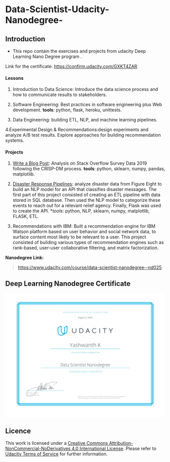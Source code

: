 # Data-Scientist-Udacity-Nanodegree-
 
## Introduction
* This repo contain the exercises and projects from udacity Deep Learning Nano Degree program .

Link for the certificate: https://confirm.udacity.com/GXKT4ZAR


#### Lessons 

1. Introduction to Data Science: Introduce the data science process and how to communicate results to stakeholders.

2. Software Engineering: Best practices in software engineering plus Web development. **tools**: python, flask, heroku, unittests.

3. Data Engineering: building ETL, NLP, and machine learning pipelines.

4.Experimental Design & Recommendations:design experiments and analyze A/B test results. Explore approaches for building recommendation systems. 

#### Projects

1. [Write a Blog Post](https://github.com/Yashwanth-K/udacity-data-scientist-nanodegree/tree/master/Blog-post): Analysis on Stack Overflow Survey Data 2019 following the CRISP-DM process. **tools**: python, sklearn, numpy, pandas, matplotlib.

2. [Disaster Response Pipelines](https://github.com/Yashwanth-K/udacity-data-scientist-nanodegree/tree/master/Disaster_response_Pipeline): analyze disaster data from Figure Eight to build an NLP model for an API that classifies disaster messages. The first part of this project consisted of creating an ETL pipeline with data stored in SQL database. Then used the NLP model to categorize these events to reach out for a relevant relief agency. Finally, Flask was used to create the API. **tools*: python, NLP, sklearn, numpy, matplotlib, FLASK, ETL.

3. Recommendations with IBM: Built a recommendation engine for IBM Watson platform based on user behavior and social network data, to surface content most likely to be relevant to a user.  This project consisted of building various types of recommendation engines such as rank-based, user-user collaborative filtering, and matrix factorization.


 **Nanodegree Link:**
> https://www.udacity.com/course/data-scientist-nanodegree--nd025

## Deep Learning Nanodegree Certificate

![DLND certificate](https://github.com/Yashwanth-K/udacity-data-scientist-nanodegree/blob/master/dsnd.jpg)

## Licence 
This work is licensed under a [Creative Commons Attribution-NonCommercial-NoDerivatives 4.0 International License](https://creativecommons.org/licenses/by-nc-nd/4.0/). Please refer to [Udacity Terms of Service](https://www.udacity.com/legal) for further information.
